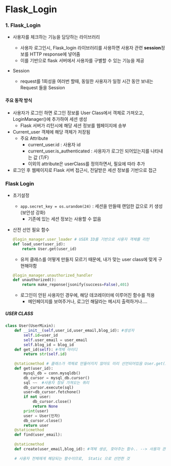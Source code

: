 # Flask_Login

### 1. Flask_Login

* 사용자를 체크하는 기능을 담당하는 라이브러리
  * 사용자 로그인시, Flask_login 라이브러리를 사용하면 사용자 관련 **session**정보를 HTTP response에 넣어줌
  * 이를 기반으로 flask 서버에서 사용자를 구별할 수 있는 기능을 제공

* Session
  * request를 1회성을 여러번 할때, 동일한 사용자가 일정 시간 동안 보내는 Request 들을 Session

#### 주요 동작 방식

* 사용자가 로그인 하면 로그인 정보를 User Class에서 객체로 가져오고, LoginManager()에 추가하여 세션 생성
  * Flask 서버가 리턴시에 해당 세션 정보를 웹페이지에 송부
* Current_user  객체에 해당 객체가 저장됨
  * 주요 Attribute
    * current_user.id : 사용자 id
    * current_user.is_authenticated : 사용자가 로그인 되어있는지를 나타내는 값 (T/F)
    * 이외의 attribute은 userClass를 정의하면서, 필요에 따라 추가
* 로그인 후 웹페이지로 Flask 서버 접근시, 전달받은 세션 정보를 기반으로 접근



### Flask Login

* 초기설정

  * `app.secret_key = os.urandom(24)` : 세션을 만들때 랜덤한 값으로 키 생성(보안성 강화)
    * 기존에 있는 세션 정보는 사용할 수 없음

* 산전 선언 필요 함수

  ```python
  @login_manager.user_loader # USER ID를 기반으로 사용자 객체를 리턴
  def load_user(user_id):
      return User.get(user_id)
  ```

  * 유저 클래스를 어떻게 만들지 모르기 때문에, 내가 맞는 user class에 맞게 구현해야함

  ```python
  @login_manager.unauthorized_handler
  def unauthorized():
      return make_reponse(jsonify(success=False),401)
  ```

  * 로그인이 안된 사용자인 경우에, 해당 데코레이터에 이루어진 함수를 적용
    * 메인페이지를 보여주거나, 로그인 해달라는 메시지 출력하거나....



##### USER CLASS

```python
class User(UserMixin):
    def __init__(self,user_id,user_email,blog_id): #생성자
        self.id=user_id
        self.user_email = user_email
        self.blog_id = blog_id
    def get_id(self): #객체 아이디
        return str(self.id) 
    
    @staticmethod # 클래스가 객체로 만들어지지 않아도 미리 선언되어있음 User.get(id)만 해도 호출ok
    def get(user_id):
        mysql_db = conn.mysqldb()
        db_cursor = mysql_db.cursor()
        sql ~~  #사용자 정보 가져오는 쿼리
        db_cursor.execute(sql)
        user=db_cursor.fetchone()
        if not user:
            db_cursor.close()
            return None
		print(user)
        user = User(인자)
        db_cursor.close()
        return user
    @staticmethod
    def find(user_email):
    
    @staticmethod
    def create(user_email,blog_id): #객체 생성, 찾아주는 함수.. --> 사용자 관련 기능
        
    # 사용자 전체에게 해당되는 함수이므로,  Static 으로 선언한 것

```



